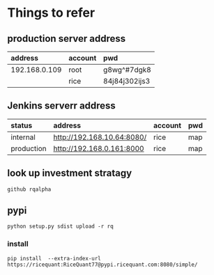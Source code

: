 # Things to refer

## production server address

address|account|pwd
:---|:---|:---
192.168.0.109|root|g8wg^#7dgk8
| |rice|84j84j302ijs3

## Jenkins serverr address

status|address|account|pwd
:-|:-|:-|:-
internal|<http://192.168.10.64:8080/>|rice|map
production|<http://192.168.0.161:8000> | rice | map



## look up investment stratagy 

```
github rqalpha
```

## pypi
```
python setup.py sdist upload -r rq
```

### install 

```
pip install  --extra-index-url https://ricequant:RiceQuant77@pypi.ricequant.com:8080/simple/

```

